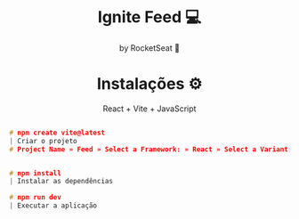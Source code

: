 **<h1 align="center"> Ignite Feed 💻</h1>** 
<p align="center"> by RocketSeat 🚀 </p>


**<h1 align="center"> Instalações ⚙️</h1>**
<p align=center> React + Vite + JavaScript </p>


```c

# npm create vite@latest
| Criar o projeto
# Project Name » Feed » Select a Framework: » React » Select a Variant: » Typescript 


# npm install
| Instalar as dependências

# npm run dev
| Executar a aplicação
```
